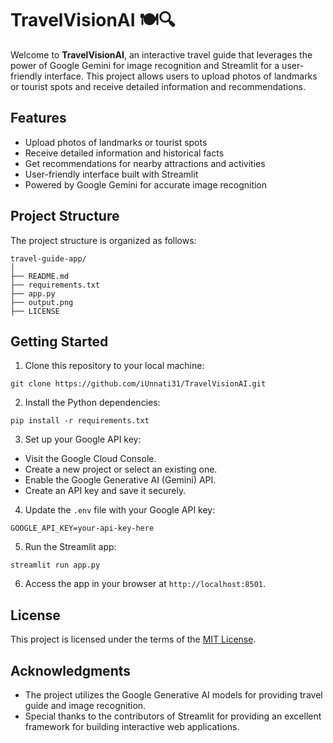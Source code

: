 # TravelVisionAI 🍽️🔍

Welcome to **TravelVisionAI**, an interactive travel guide that leverages the power of Google Gemini for image recognition and Streamlit for a user-friendly interface. This project allows users to upload photos of landmarks or tourist spots and receive detailed information and recommendations.


## Features

- Upload photos of landmarks or tourist spots
- Receive detailed information and historical facts
- Get recommendations for nearby attractions and activities
- User-friendly interface built with Streamlit
- Powered by Google Gemini for accurate image recognition

## Project Structure

The project structure is organized as follows:
```
travel-guide-app/
│
├── README.md
├── requirements.txt
├── app.py
├── output.png
├── LICENSE
```

## Getting Started

1. Clone this repository to your local machine:
```
git clone https://github.com/iUnnati31/TravelVisionAI.git
```
2. Install the Python dependencies:
```
pip install -r requirements.txt
```
3. Set up your Google API key:

- Visit the Google Cloud Console.
- Create a new project or select an existing one.
- Enable the Google Generative AI (Gemini) API.
- Create an API key and save it securely.

4. Update the `.env` file with your Google API key:
```
GOOGLE_API_KEY=your-api-key-here

```

5. Run the Streamlit app:
```
streamlit run app.py
```

6. Access the app in your browser at `http://localhost:8501`.

## License

This project is licensed under the terms of the [MIT License](LICENSE).

## Acknowledgments

- The project utilizes the Google Generative AI models for providing travel guide and image recognition.
- Special thanks to the contributors of Streamlit for providing an excellent framework for building interactive web applications.
